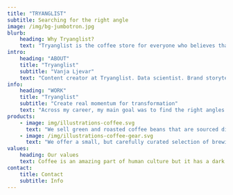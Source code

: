 ```yaml
---
title: "TRYANGLIST"
subtitle: Searching for the right angle
image: /img/bg-jumbotron.jpg
blurb:
    heading: Why Tryanglist?
    text: "Tryanglist is the coffee store for everyone who believes that great coffee shouldn't just taste good, it should do good too. We source all of our beans directly from small scale sustainable farmers and make sure part of the profits are reinvested in their communities."
intro:
    heading: "ABOUT"
    title: "Tryanglist"
    subtitle: "Vanja Ljevar"
    text: "Content creator at Tryanglist. Data scientist. Brand storyteller. Disrespectful of status quo. Dedicated doer. INTJ. Pizza enthusiast."
info:
    heading: "WORK"
    title: "Tryanglist"
    subtitle: "Create real momentum for transformation"
    text: "Across my career, my main goal was to find the right angles that help us understand what are the things that  we should be measuring and to create insights so that a brand can relate to customers on a better, more personalised level."
products:
    - image: img/illustrations-coffee.svg
      text: "We sell green and roasted coffee beans that are sourced directly from independent farmers and farm cooperatives. We’re proud to offer a variety of coffee beans grown with great care for the environment and local communities. Check our post or contact us directly for current availability."
    - image: /img/illustrations-coffee-gear.svg
      text: "We offer a small, but carefully curated selection of brewing gear and tools for every taste and experience level. No matter if you roast your own beans or just bought your first french press, you’ll find a gadget to fall in love with in our shop."
values:
    heading: Our values
    text: Coffee is an amazing part of human culture but it has a dark side too – one of colonialism and mindless abuse of natural resources and human lives. We want to turn this around and return the coffee trade to the drink’s exhilarating, empowering and unifying nature.
contact:
    title: Contact
    subtitle: Info
---
```


